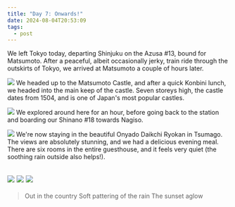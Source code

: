```yaml
---
title: "Day 7: Onwards!"
date: 2024-08-04T20:53:09
tags:
  - post
---
```

We left Tokyo today, departing Shinjuku on the Azusa #13, bound for Matsumoto. After a peaceful, albeit occasionally jerky, train ride through the outskirts of Tokyo, we arrived at Matsumoto a couple of hours later.

![](/japan/media/1000019468.jpg)
We headed up to the Matsumoto Castle, and after a quick Konbini lunch, we headed into the main keep of the castle. Seven storeys high, the castle dates from 1504, and is one of Japan's most popular castles.

![](/japan/media/1000019476.jpg)
We explored around here for an hour, before going back to the station and boarding our Shinano #18 towards Nagiso.

![](/japan/media/1000019522.jpg)
We're now staying in the beautiful Onyado Daikchi Ryokan in Tsumago. The views are absolutely stunning, and we had a delicious evening meal. There are six rooms in the entire guesthouse, and it feels very quiet (the soothing rain outside also helps!).

![](/japan/media/1000019555.jpg)
![](/japan/media/1000019565.jpg)
![](/japan/media/1000019576.jpg)
---

> Out in the country
> Soft pattering of the rain
> The sunset aglow
